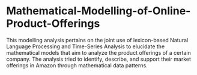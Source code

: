 # Mathematical-Modelling-of-Online-Product-Offerings
This modelling analysis pertains on the joint use of lexicon-based Natural Language Processing and Time-Series Analysis to elucidate the mathematical models that aim to analyze the product offerings of a certain company. The analysis tried to identify, describe, and support their market offerings in Amazon through mathematical data patterns.
